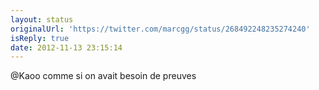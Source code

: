 ```yaml
---
layout: status
originalUrl: 'https://twitter.com/marcgg/status/268492248235274240'
isReply: true
date: 2012-11-13 23:15:14
---
```


@Kaoo comme si on avait besoin de preuves
